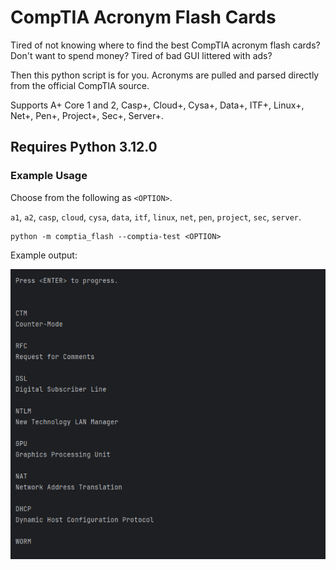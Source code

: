 # CompTIA Acronym Flash Cards

Tired of not knowing where to find the best CompTIA acronym flash cards? Don't want to spend money? Tired of bad GUI littered with ads? 

Then this python script is for you. Acronyms are pulled and parsed directly from the official CompTIA source.

Supports A+ Core 1 and 2, Casp+, Cloud+, Cysa+, Data+, ITF+, Linux+, Net+, Pen+, Project+, Sec+, Server+.

## Requires Python 3.12.0

### Example Usage

Choose from the following as `<OPTION>`.

`a1`, `a2`, `casp`, `cloud`, `cysa`, `data`, `itf`, `linux`, `net`, `pen`, `project`, `sec`, `server`.

```shell
python -m comptia_flash --comptia-test <OPTION>
```

Example output:

![flash_example](/src/media/flash_example.png)